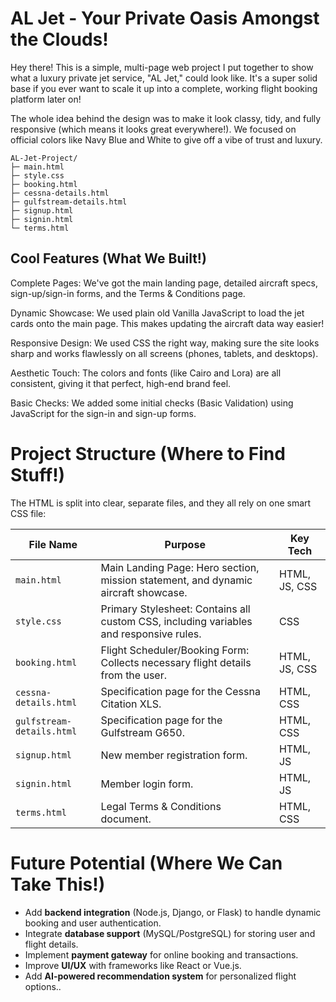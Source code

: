 # AL Jet - Your Private Oasis Amongst the Clouds!
Hey there! This is a simple, multi-page web project I put together to show what a luxury private jet service, "AL Jet," could look like. It's a super solid base if you ever want to scale it up into a complete, working flight booking platform later on!

The whole idea behind the design was to make it look classy, tidy, and fully responsive (which means it looks great everywhere!). We focused on official colors like Navy Blue and White to give off a vibe of trust and luxury.
````
AL-Jet-Project/
├─ main.html
├─ style.css
├─ booking.html
├─ cessna-details.html
├─ gulfstream-details.html
├─ signup.html
├─ signin.html
└─ terms.html 
````

## Cool Features (What We Built!)
Complete Pages: We've got the main landing page, detailed aircraft specs, sign-up/sign-in forms, and the Terms & Conditions page.

Dynamic Showcase: We used plain old Vanilla JavaScript to load the jet cards onto the main page. This makes updating the aircraft data way easier!

Responsive Design: We used CSS the right way, making sure the site looks sharp and works flawlessly on all screens (phones, tablets, and desktops).

Aesthetic Touch: The colors and fonts (like Cairo and Lora) are all consistent, giving it that perfect, high-end brand feel.

Basic Checks: We added some initial checks (Basic Validation) using JavaScript for the sign-in and sign-up forms.

# Project Structure (Where to Find Stuff!)
The HTML is split into clear, separate files, and they all rely on one smart CSS file:

| File Name                 | Purpose                                                                                | Key Tech      |
| ------------------------- | -------------------------------------------------------------------------------------- | ------------- |
| `main.html`               | Main Landing Page: Hero section, mission statement, and dynamic aircraft showcase.     | HTML, JS, CSS |
| `style.css`               | Primary Stylesheet: Contains all custom CSS, including variables and responsive rules. | CSS           |
| `booking.html`            | Flight Scheduler/Booking Form: Collects necessary flight details from the user.        | HTML, JS, CSS |
| `cessna-details.html`     | Specification page for the Cessna Citation XLS.                                        | HTML, CSS     |
| `gulfstream-details.html` | Specification page for the Gulfstream G650.                                            | HTML, CSS     |
| `signup.html`             | New member registration form.                                                          | HTML, JS      |
| `signin.html`             | Member login form.                                                                     | HTML, JS      |
| `terms.html`              | Legal Terms & Conditions document.                                                     | HTML, CSS     |
                                                         




# Future Potential (Where We Can Take This!)

- Add **backend integration** (Node.js, Django, or Flask) to handle dynamic booking and user authentication.  
- Integrate **database support** (MySQL/PostgreSQL) for storing user and flight details.  
- Implement **payment gateway** for online booking and transactions.  
- Improve **UI/UX** with frameworks like React or Vue.js.  
- Add **AI-powered recommendation system** for personalized flight options..

